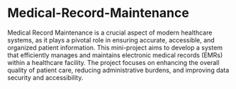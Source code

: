 # Medical-Record-Maintenance


Medical Record Maintenance is a crucial aspect of modern healthcare systems, as it plays a pivotal role in ensuring accurate, accessible, and organized patient information. This mini-project aims to develop a system that efficiently manages and maintains electronic medical records (EMRs) within a healthcare facility. The project focuses on enhancing the overall quality of patient care, reducing administrative burdens, and improving data security and accessibility.

